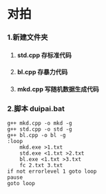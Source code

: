 # 对拍

### 1.新建文件夹

1. #### std.cpp  存标准代码

2. #### bl.cpp 存暴力代码

3. #### mkd.cpp 写随机数据生成代码

### 2.脚本 duipai.bat

```
g++ mkd.cpp -o mkd -g
g++ std.cpp -o std -g
g++ bl.cpp -o bl -g
:loop
	mkd.exe >1.txt
	std.exe <1.txt >2.txt
	bl.exe <1.txt >3.txt
	fc 2.txt 3.txt
if not errorlevel 1 goto loop
pause
goto loop
```

